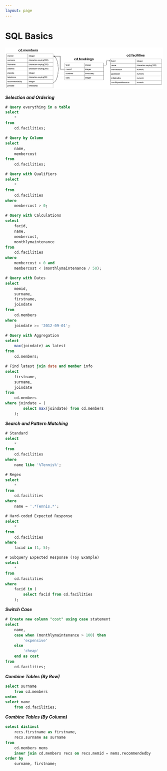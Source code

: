 ```yaml
---
layout: page
---
```


# SQL Basics

![Schema Vis](schema-horizontal.svg)

***Selection and Ordering***

```sql
# Query everything in a table
select
	*
from
	cd.facilities;
```

```sql
# Query by Column
select
	name,
	membercost
from
	cd.facilities;
```

```sql
# Query with Qualifiers
select
	*
from
	cd.facilities
where 
	membercost > 0;
```

```sql
# Query with Calculations
select
	facid,
	name,
	membercost,
	monthlymaintenance
from
	cd.facilities
where
	membercost > 0 and
	membercost < (monthlymaintenance / 50);
```

```sql
# Query with Dates
select 
	memid,
	surname,
	firstname,
	joindate
from
	cd.members
where
	joindate >= '2012-09-01';
```

```sql
# Query with Aggregation
select
	max(joindate) as latest
from
	cd.members;
```

```sql
# Find latest join date and member info
select
	firstname,
	surname,
	joindate
from
	cd.members
where joindate = (
		select max(joindate) from cd.members
	); 
```

***Search and Pattern Matching***

```sql
# Standard
select
	*
from
	cd.facilities
where
	name like '%Tennis%';
```

```sql
# Regex
select
	*
from
	cd.facilities
where
	name ~ '.*Tennis.*';
```

```sql
# Hard-coded Expected Response
select
	*
from
	cd.facilities
where
	facid in (1, 5);
```

```sql
# Subquery Expected Response (Toy Example)
select
	* 
from
	cd.facilities
where
	facid in (
		select facid from cd.facilities
	);
```

***Switch Case***

```sql
# Create new column "cost" using case statement
select
	name, 
	case when (monthlymaintenance > 100) then
		'expensive'
	else
		'cheap'
	end as cost
from
	cd.facilities;   
```

***Combine Tables (By Row)***

```sql
select surname 
	from cd.members
union
select name
	from cd.facilities;   
```

***Combine Tables (By Column)***

```sql
select distinct
	recs.firstname as firstname,
	recs.surname as surname
from 
	cd.members mems
	inner join cd.members recs on recs.memid = mems.recommendedby
order by
	surname, firstname;  
```